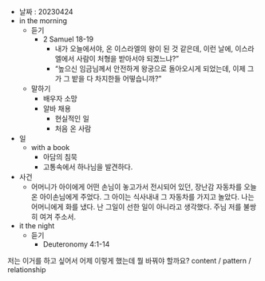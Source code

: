 - 날짜 : 20230424
- in the morning
	- 듣기
		- 2 Samuel 18-19
			-  내가 오늘에서야, 온 이스라엘의 왕이 된 것 같은데, 이런 날에, 이스라엘에서 사람이 처형을 받아서야 되겠느냐?” 
			- “높으신 임금님께서 안전하게 왕궁으로 돌아오시게 되었는데, 이제 그가 그 밭을 다 차지한들 어떻습니까?” 
	- 말하기
		- 배우자 소망
		- 알바 채용
			- 현실적인 일
			- 처음 온 사람
- 일
	- with a book
		- 아담의 침묵
		- 고통속에서 하나님을 발견하다.
- 사건
	- 어머니가 아이에게 어떤 손님이 놓고가서 전시되어 있던, 장난감 자동차를 오늘 온 아이손님에게 주었다. 그 아이는 식사내내 그 자동차를 가지고 놀았다. 나는 어머니에게 화를 냈다. 난 그일이 선한 일이 아니라고 생각했다. 주님 저를 불쌍히 여겨 주소서.
- it the night
	- 듣기
		- Deuteronomy 4:1-14






저는 이거를 하고 싶어서 어제 이렇게 했는데 뭘 바꿔야 할까요?
content / pattern / relationship